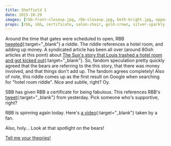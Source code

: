 ```yaml
---
title: Sheffield 1
date: 2015-10-29
images: [rbb-front-closeup.jpg, rbb-closeup.jpg, both-bright.jpg, opposite.jpg, certificate.png, certificate.jpg, feet-stickers.jpg, salon-sticker.jpg, spotlight.jpg, twitter.jpg]
props: [rbb, sbb, certificate, salon-chair, gold-crown, silver-sparkly-crown, bondage-gear, aviators, freddie-mustache, harley-jacket, rainbow-shirt, heeled-black-boots, blue-happy-sticker, green-happy-sticker, leather-chaps, studded-black-choker]
---
```

Around the time that gates were scheduled to open, RBB [tweeted](https://twitter.com/Rbbsbbofficial/status/659800563274678272){:target="_blank"} a riddle. The riddle references a hotel room, and adding up money. A syndicated article has been all over (around 80ish articles at this point) about [The Sun's story that Louis trashed a hotel room and got kicked out](){:target="_blank"}. So, fandom speculation pretty quickly agreed that the bears are referring to the this story, that there was money involved, and that things don't add up. The fandom agrees completely! Also of note, this riddle comes up as the first result on Google when searching for "hotel room riddle". Nice and subtle, right? Oy.

SBB has given RBB a certificate for being fabulous. This references RBB's [tweet](https://twitter.com/Rbbsbbofficial/status/659420881018626048){:target="_blank"} from yesterday. Pick someone who's supportive, right?

RBB is spinning again today. Here's [a video](http://happy1days.tumblr.com/post/132161272373/ittybird-sheffield-1){:target="_blank"} taken by a fan.

Also, holy... Look at that spotlight on the bears!

[Tell me your theories!]({{site.baseurl}}contribute)
